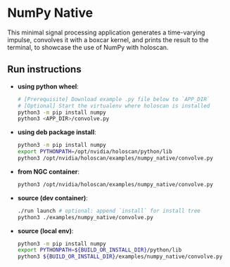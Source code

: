 # NumPy Native

This minimal signal processing application generates a time-varying impulse, convolves it with a boxcar kernel, and prints the result to the terminal, to showcase the use of NumPy with holoscan.

## Run instructions

* **using python wheel**:
  ```bash
  # [Prerequisite] Download example .py file below to `APP_DIR`
  # [Optional] Start the virtualenv where holoscan is installed
  python3 -m pip install numpy
  python3 <APP_DIR>/convolve.py
  ```
* **using deb package install**:
  ```bash
  python3 -m pip install numpy
  export PYTHONPATH=/opt/nvidia/holoscan/python/lib
  python3 /opt/nvidia/holoscan/examples/numpy_native/convolve.py
  ```
* **from NGC container**:
  ```bash
  python3 /opt/nvidia/holoscan/examples/numpy_native/convolve.py
  ```
* **source (dev container)**:
  ```bash
  ./run launch # optional: append `install` for install tree
  python3 ./examples/numpy_native/convolve.py
  ```
* **source (local env)**:
  ```bash
  python3 -m pip install numpy
  export PYTHONPATH=${BUILD_OR_INSTALL_DIR}/python/lib
  python3 ${BUILD_OR_INSTALL_DIR}/examples/numpy_native/convolve.py
  ```
